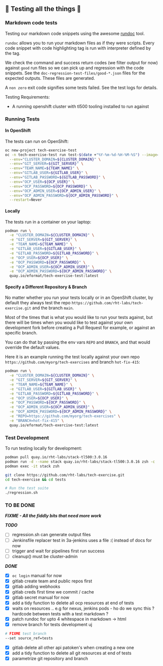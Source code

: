 ## 🧪 Testing all the things 🧪

### Markdown code tests

Testing our markdown code snippets using the awesome [rundoc](https://gitlab.com/nul.one/rundoc) tool.

`rundoc` allows you to run your markdown files as if they were scripts. Every code snippet with code highlighting tag is run with interpreter defined by the tag.

We check the command and success return codes (we filter output for now) against `good` run files so we can pick up and regression with the code snippets. See the `doc-regression-test-files/good-*.json` files for the expected outputs. These files are generated.

A `non zero` exit code signifies some tests failed. See the test logs for details.

Testing Requirements:

- A running openshift cluster with tl500 tooling installed to run against

### Running Tests

#### In OpenShift

The tests can run on OpenShift:

```bash
oc new-project tech-exercise-test
oc -n tech-exercise-test run test-$(date +"%Y-%m-%d-%H-%M-%S") --image=quay.io/eformat/tech-exercise-test:latest \
  --env="CLUSTER_DOMAIN=${CLUSTER_DOMAIN}" \
  --env="GIT_SERVER=${GIT_SERVER}" \
  --env="TEAM_NAME=${TEAM_NAME}" \
  --env="GITLAB_USER=${GITLAB_USER}" \
  --env="GITLAB_PASSWORD=${GITLAB_PASSWORD}" \
  --env="OCP_USER=${OCP_USER}" \
  --env="OCP_PASSWORD=${OCP_PASSWORD}" \
  --env="OCP_ADMIN_USER=${OCP_ADMIN_USER}" \
  --env="OCP_ADMIN_PASSWORD=${OCP_ADMIN_PASSWORD}" \
  --restart=Never
```

#### Locally

The tests run in a container on your laptop:

```bash
podman run \
  -e "CLUSTER_DOMAIN=${CLUSTER_DOMAIN}" \
  -e "GIT_SERVER=${GIT_SERVER}" \
  -e "TEAM_NAME=${TEAM_NAME}" \
  -e "GITLAB_USER=${GITLAB_USER}" \
  -e "GITLAB_PASSWORD=${GITLAB_PASSWORD}" \
  -e "OCP_USER=${OCP_USER}" \
  -e "OCP_PASSWORD=${OCP_PASSWORD}" \
  -e "OCP_ADMIN_USER=${OCP_ADMIN_USER}" \
  -e "OCP_ADMIN_PASSWORD=${OCP_ADMIN_PASSWORD}" \
  quay.io/eformat/tech-exercise-test:latest
```

#### Specify a Different Repository & Branch

No matter whether you run your tests locally or in an OpenShift cluster, by default they always test
the repo `https://github.com/rht-labs/tech-exercise.git` and the branch `main`.

Most of the times that is what you would like to run your tests against, but there will be times when
you would like to test against your own development fork before creating a Pull Request for example, or against
an specific branch.

You can do that by passing the env vars `REPO` and `BRANCH`, and that would override the default values.

Here it is an example running the test locally against your own repo `https://github.com/myorg/tech-exercises` and branch `hot-fix-415`:

```bash
podman run \
  -e "CLUSTER_DOMAIN=${CLUSTER_DOMAIN}" \
  -e "GIT_SERVER=${GIT_SERVER}" \
  -e "TEAM_NAME=${TEAM_NAME}" \
  -e "GITLAB_USER=${GITLAB_USER}" \
  -e "GITLAB_PASSWORD=${GITLAB_PASSWORD}" \
  -e "OCP_USER=${OCP_USER}" \
  -e "OCP_PASSWORD=${OCP_PASSWORD}" \
  -e "OCP_ADMIN_USER=${OCP_ADMIN_USER}" \
  -e "OCP_ADMIN_PASSWORD=${OCP_ADMIN_PASSWORD}" \
  -e "REPO=https://github.com/myorg/tech-exercises" \
  -e "BRANCH=hot-fix-415" \
  quay.io/eformat/tech-exercise-test:latest
```

### Test Development

To run testing locally for development:

```bash
podman pull quay.io/rht-labs/stack-tl500:3.0.16
podman run -d --name stack quay.io/rht-labs/stack-tl500:3.0.16 zsh -c 'sleep infinity'
podman exec -it stack zsh

git clone https://github.com/rht-labs/tech-exercise.git
cd tech-exercise && cd tests

# Run the test suite
./regression.sh
```

### TO BE DONE

**_FIXME - All the fiddly bits that need more work_**

**_TODO_**

- [ ] regression.sh can generate output files
- [ ] Jenkinsfile replacer test in 3a-jenkins uses a file :( instead of docs for now
- [ ] trigger and wait for pipelines first run success
- [ ] cleanup() must be cluster-admin

**_DONE_**

- [X] `oc login` manual for now
- [X] gitlab create team and public repos first
- [X] gitlab adding webhooks
- [X] gitlab creds first time we commit / cache
- [X] gitlab secret manual for now
- [X] add a tidy function to delete all ocp resources at end of tests
- [X] waits on resources .. e.g for nexus, jenkins pods - ho do we sync this ? hardcode between tests with a test markdown ?
- [X] patch rundoc for upto 4 whitespace in markdown -> html
- [X] remove branch for tests development uj

```bash
# FIXME test branch
--set source_ref=tests
```

- [X] gitlab delete all other api patoken's when creating a new one
- [X] add a tidy function to delete all git resources at end of tests
- [X] parametrize git repository and branch